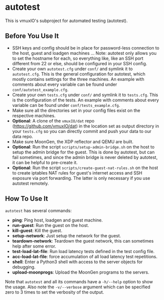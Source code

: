 # autotest

This is vmuxIO's subproject for automated testing (autotest).

## Before You Use It

- SSH keys and config should be in place for password-less connection to the
  host, guest and loadgen machines ... Note: autotest only allows you to set
  the hostname for each, so everything like, like an SSH port different from
  22 or else, should be configured in your SSH config.
- Create your own `autotest.cfg` under `conf/` and symlink it to 
  `autotest.cfg`. This is the general configuration for autotest, which
  mostly contains settings for the three machines. An example with comments
  about every variable can be found under `conf/autotest_example.cfg`.
- Create your own `tests.cfg` under `conf/` and symlink it to 
  `tests.cfg`. This is the configuration of the tests. An example with
  comments about every variable can be found under `conf/tests_example.cfg`.
- Make sure all the directories set in your config files exist on the
  respective machines.
- **Optional**: A clone of the `vmuxIO/dat` repo (https://github.com/vmuxIO/dat) in
  the location set as output directory in your `tests.cfg` so you can directly
  commit and push your data to our data repo.
- Make sure MoonGen, the XDP reflector and QEMU are built.
- **Optional**: Run the script `scripts/setup-admin-bridge.sh` on the host to setup
  the admin bridge for the guest. This is done by autotest, but can fail
  sometimes, and since the admin bridge is never deleted by autotest, it
  can be helpful to pre-create it.
- **Optional**: Run the script `scripts/create-guest-nat-rules.sh` on the host
  to create iptables NAT rules for guest's internet access and SSH exposure
  via port forwarding. The latter is only necessary if you use autotest
  remotely.

## How To Use It

`autotest` has several commands:

- **ping**: Ping host, loadgen and guest machine.
- **run-guest**: Run the guest on the host.
- **kill-guest**: Kill the guest.
- **setup-network**: Just setup the network for the guest.
- **teardown-network**: Teardown the guest network, this can sometimes help after
  some error.
- **test-load-lat-file**: Run load latency tests defined in the test config file.
- **acc-load-lat-file**: force accumulation of all load latency test repetitions.
- **shell**: Enter a Python3 shell with access to the server objects for debugging.
- **upload-moonprogs**: Upload the MoonGen programs to the servers.

Note that `autotest` and all its commands have a `-h/--help` option to show the
usage. Also note the `-v/--verbose` argument which can be specified zero to 3
times to set the verbosity of the output.
